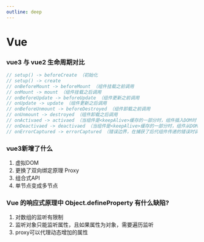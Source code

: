 ```yaml
---
outline: deep
---
```


# Vue
### vue3 与 vue2 生命周期对比
```js
// setup() -> beforeCreate （初始化
// setup() -> create
// onBeforeMount -> beforeMount （组件挂载之前调用
// onMount -> mount （组件挂载之后调用
// onBeforeUpdate -> beforeUpdate （组件更新之前调用
// onUpdate -> update （组件更新之后调用
// onBeforeUnmount -> beforeDestroyed （组件卸载之前调用
// onUnmount -> destroyed （组件卸载之后调用
// onActivaed -> activaed （当组件是<keepAlive>缓存的一部分时，组件插入DOM时
// onDeactivaed -> deactivaed （当组件是<keepAlive>缓存的一部分时，组件从DOM移除时
// onErrorCaptured -> errorCaptured （错误边界，在捕获了后代组件传递的错误时调用
```
### vue3新增了什么
1. 虚拟DOM
2. 更换了双向绑定原理 Proxy
3. 组合式API
4. 单节点变成多节点
		
### Vue 的响应式原理中 Object.defineProperty 有什么缺陷?
1. 对数组的监听有限制
2. 监听对象只能监听属性，且如果属性为对象，需要遍历监听
3. proxy可以代理动态增加的属性